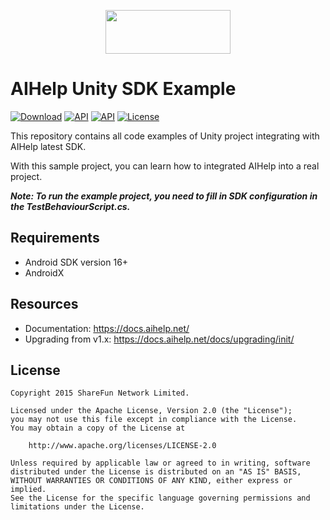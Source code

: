 [<p align="center"><img src="https://cdn.aihelp.net/logo/logo.png" data-canonical-src="https://cdn.aihelp.net/logo/logo.png" width="200" height="70" align="center"/></p>](https://aihelp.net)



# AIHelp Unity SDK Example



[![Download](https://api.bintray.com/packages/ai-help/maven/android-aihelp-aar/images/download.svg?version=2.1.2)](https://bintray.com/ai-help/maven/android-aihelp-aar/2.1.0/link) [![API](https://img.shields.io/badge/Android%20API-16%2B-brightgreen.svg?style=flat)](https://android-arsenal.com/api?level=16) [![API](https://img.shields.io/badge/iOS%20API-9.0%2B-brightgreen.svg?style=flat)]() [![License](https://img.shields.io/badge/License%20-Apache%202-337ab7.svg)](https://www.apache.org/licenses/LICENSE-2.0)




This repository contains all code examples of Unity project integrating with AIHelp latest SDK.

With this sample project, you can learn how to integrated AIHelp into a real project.

***Note: To run the example project, you need to fill in SDK configuration in the TestBehaviourScript.cs.***



## Requirements

- Android SDK version 16+
- AndroidX



## Resources

- Documentation: https://docs.aihelp.net/
- Upgrading from v1.x: https://docs.aihelp.net/docs/upgrading/init/



## License

```
Copyright 2015 ShareFun Network Limited.

Licensed under the Apache License, Version 2.0 (the "License");
you may not use this file except in compliance with the License.
You may obtain a copy of the License at

    http://www.apache.org/licenses/LICENSE-2.0

Unless required by applicable law or agreed to in writing, software
distributed under the License is distributed on an "AS IS" BASIS,
WITHOUT WARRANTIES OR CONDITIONS OF ANY KIND, either express or implied.
See the License for the specific language governing permissions and
limitations under the License.
```

